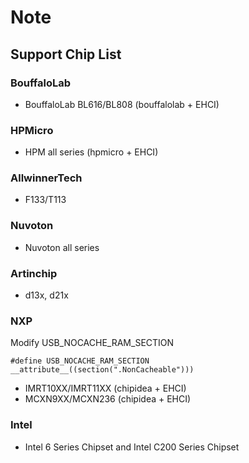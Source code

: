 # Note

## Support Chip List

### BouffaloLab

- BouffaloLab BL616/BL808 (bouffalolab + EHCI)

### HPMicro

- HPM all series (hpmicro + EHCI)

### AllwinnerTech

- F133/T113

### Nuvoton

- Nuvoton all series

### Artinchip

- d13x, d21x

### NXP

Modify USB_NOCACHE_RAM_SECTION

```
#define USB_NOCACHE_RAM_SECTION __attribute__((section(".NonCacheable")))
```

- IMRT10XX/IMRT11XX (chipidea + EHCI)
- MCXN9XX/MCXN236 (chipidea + EHCI)

### Intel

- Intel 6 Series Chipset and Intel C200 Series Chipset
